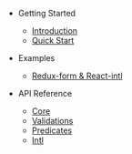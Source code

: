 - Getting Started

  - [Introduction](/)
  - [Quick Start](/getting-started/quick-start)

- Examples 

  - [Redux-form & React-intl](/examples/redux-form-intl)

- API Reference

  - [Core](/packages/core)
  - [Validations](/packages/validations)
  - [Predicates](/packages/predicates)
  - [Intl](/packages/intl)
